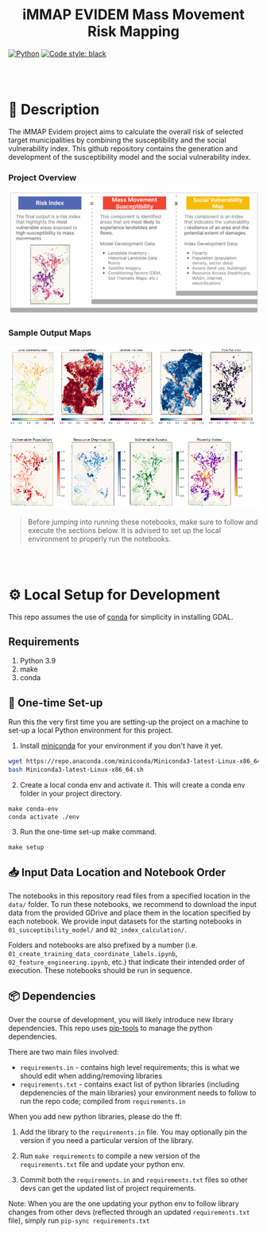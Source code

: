 <div align="center">

# iMMAP EVIDEM Mass Movement Risk Mapping

</div>

<a href="https://www.python.org/"><img alt="Python" src="https://img.shields.io/badge/-Python 3.9-blue?style=for-the-badge&logo=python&logoColor=white"></a>
<a href="https://black.readthedocs.io/en/stable/"><img alt="Code style: black" src="https://img.shields.io/badge/code%20style-black-black.svg?style=for-the-badge&labelColor=gray"></a>

<br/>
<br/>


# 📜 Description

The iMMAP Evidem project aims to calculate the overall risk of selected target municipalities by combining the susceptibility and the social vulnerability index. This github repository contains the generation and development of the susceptibility model and the social vulnerability index.

### Project Overview
![Project Overview](assets/immap-overview.png)
<br/>
### Sample Output Maps
![Project Outputs](assets/immap-output.png)


> Before jumping into running these notebooks, make sure to follow and execute the sections below. It is advised to set up the local environment to properly run the notebooks.

<br/>
<br/>


# ⚙️ Local Setup for Development

This repo assumes the use of [conda](https://docs.conda.io/en/latest/miniconda.html) for simplicity in installing GDAL.


## Requirements

1. Python 3.9
2. make
3. conda


## 🐍 One-time Set-up
Run this the very first time you are setting-up the project on a machine to set-up a local Python environment for this project.

1. Install [miniconda](https://docs.conda.io/en/latest/miniconda.html) for your environment if you don't have it yet.
```bash
wget https://repo.anaconda.com/miniconda/Miniconda3-latest-Linux-x86_64.sh
bash Miniconda3-latest-Linux-x86_64.sh
```

2. Create a local conda env and activate it. This will create a conda env folder in your project directory.
```
make conda-env
conda activate ./env
```

3. Run the one-time set-up make command.
```
make setup
```

## 📥 Input Data Location and Notebook Order
The notebooks in this repository read files from a specified location in the `data/` folder. To run these notebooks, we recommend to download the input data from the provided GDrive and place them in the location specified by each notebook. We provide input datasets for the starting notebooks in `01_susceptibility_model/` and `02_index_calculation/`.

Folders and notebooks are also prefixed by a number (i.e. `01_create_training_data_coordinate_labels.ipynb`, `02_feature_engineering.ipynb`, etc.) that indicate their intended order of execution. These notebooks should be run in sequence.

## 📦 Dependencies

Over the course of development, you will likely introduce new library dependencies. This repo uses [pip-tools](https://github.com/jazzband/pip-tools) to manage the python dependencies.

There are two main files involved:
* `requirements.in` - contains high level requirements; this is what we should edit when adding/removing libraries
* `requirements.txt` - contains exact list of python libraries (including depdenencies of the main libraries) your environment needs to follow to run the repo code; compiled from `requirements.in`


When you add new python libraries, please do the ff:

1. Add the library to the `requirements.in` file. You may optionally pin the version if you need a particular version of the library.

2. Run `make requirements` to compile a new version of the `requirements.txt` file and update your python env.

3. Commit both the `requirements.in` and `requirements.txt` files so other devs can get the updated list of project requirements.

Note: When you are the one updating your python env to follow library changes from other devs (reflected through an updated `requirements.txt` file), simply run `pip-sync requirements.txt`

<br/>
